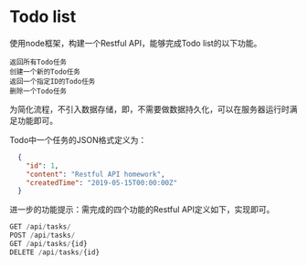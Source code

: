 # Todo list

使用node框架，构建一个Restful API，能够完成Todo list的以下功能。

    返回所有Todo任务
    创建一个新的Todo任务
    返回一个指定ID的Todo任务
    删除一个Todo任务

为简化流程，不引入数据存储，即，不需要做数据持久化，可以在服务器运行时满足功能即可。

Todo中一个任务的JSON格式定义为：

``` JSON
  {
    "id": 1,
    "content": "Restful API homework",
    "createdTime": "2019-05-15T00:00:00Z"
  }
```
进一步的功能提示：需完成的四个功能的Restful API定义如下，实现即可。
```JavaScript 
GET /api/tasks/
POST /api/tasks/
GET /api/tasks/{id}
DELETE /api/tasks/{id}
```